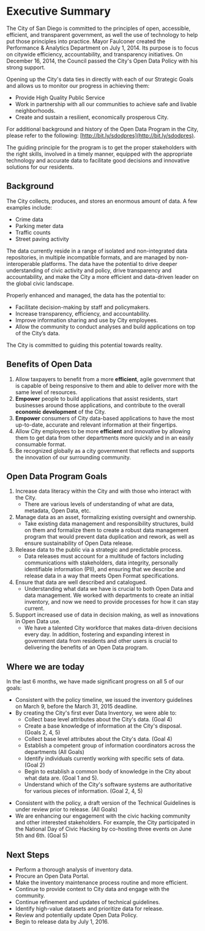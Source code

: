 # Executive Summary

The City of San Diego is committed to the principles of open, accessible, efficient, and transparent government, as well the use of technology to help put those principles into practice.  Mayor Faulconer created the Performance & Analytics Department on July 1, 2014.  Its purpose is to focus on citywide efficiency, accountability, and transparency initiatives.  On December 16, 2014, the Council passed the City's Open Data Policy with his strong support.

Opening up the City's data ties in directly with each of our Strategic Goals and allows us to monitor our progress in achieving them:

* Provide High Quality Public Service
* Work in partnership with all our communities to achieve safe and livable neighborhoods.
* Create and sustain a resilient, economically prosperous City.

For additional background and history of the Open Data Program in the City, please refer to the following: [http://bit.ly/sdodpres](http://bit.ly/sdodpres).

The guiding principle for the program is to get the proper stakeholders with the right skills, involved in a timely manner, equipped with the appropriate technology and accurate data to facilitate good decisions and innovative solutions for our residents.

## Background
The City collects, produces, and stores an enormous amount of data.  A few examples include:

* Crime data
* Parking meter data
* Traffic counts
* Street paving activity

The data currently reside in a range of isolated and non-integrated data repositories, in multiple incompatible formats, and are managed by non-interoperable platforms.  The data have the potential to drive deeper understanding of civic activity and policy, drive transparency and accountability, and make the City a more efficient and data-driven leader on the global civic landscape.

Properly enhanced and managed, the data has the potential to:

* Facilitate decision-making by staff and policymakers.
* Increase transparency, efficiency, and accountability.
* Improve information sharing and use by City employees.
* Allow the community to conduct analyses and build applications on top of the City’s data.

The City is committed to guiding this potential towards reality. 


## Benefits of Open Data
1. Allow taxpayers to benefit from a more **efficient**, agile government that is capable of being responsive to them and able to deliver more with the same level of resources.
2. **Empower** people to build applications that assist residents, start businesses around those applications, and contribute to the overall **economic development** of the City.
3. **Empower** consumers of City data-based applications to have the most up-to-date, accurate and relevant information at their fingertips.
4. Allow City employees to be more **efficient** and innovative by allowing them to get data from other departments more quickly and in an easily consumable format.
5. Be recognized globally as a city government that reflects and supports the innovation of our surrounding community.



## Open Data Program Goals
1. Increase data literacy within the City and with those who interact with the City.
    * There are various levels of understanding of what are data, metadata, Open Data, etc.
2. Manage data as an asset, formalizing existing oversight and ownership.
    * Take existing data management and responsibility structures, build on them and formalize them to create a robust data management program that would prevent data duplication and rework, as well as ensure sustainability of Open Data release.
3. Release data to the public via a strategic and predictable process.
    * Data releases must account for a multitude of factors including communications with stakeholders, data integrity, personally identifiable information (PII), and ensuring that we describe and release data in a way that meets Open Format specifications.
4. Ensure that data are well described and catalogued.
    * Understanding what data we have is crucial to both Open Data and data management.  We worked with departments to create an initial inventory, and now we need to provide processes for how it can stay current.  
5. Support increased use of data in decision making, as well as innovations in Open Data use.
    * We have a talented City workforce that makes data-driven decisions every day.  In addition, fostering and expanding interest in government data from residents and other users is crucial to delivering the benefits of an Open Data program.

<div class="break"></div>

## Where we are today
In the last 6 months, we have made significant progress on all 5 of our goals:

* Consistent with the policy timeline, we issued the inventory guidelines on March 9, before the March 31, 2015 deadline.
* By creating the City's first ever Data Inventory, we were able to:
    * Collect base level attributes about the City's data. (Goal 4)
    * Create a base knowledge of information at the City's disposal. (Goals 2, 4, 5)
    * Collect base level attributes about the City's data. (Goal 4)
    * Establish a competent group of information coordinators across the departments (All Goals)
    * Identify individuals currently working with specific sets of data. (Goal 2) 
    * Begin to establish a common body of knowledge in the City about what data are. (Goal 1 and 5).
    * Understand which of the City's software systems are authoritative for various pieces of information. (Goal 2, 4, 5)
+ Consistent with the policy, a draft version of the Technical Guidelines is under review prior to release. (All Goals)
+ We are enhancing our engagement with the civic hacking community and other interested stakeholders. For example, the City participated in the National Day of Civic Hacking by co-hosting three events on June 5th and 6th.  (Goal 5)

## Next Steps
* Perform a thorough analysis of inventory data.
* Procure an Open Data Portal.
* Make the inventory maintenance process routine and more efficient.
* Continue to provide context to City data and engage with the community.
* Continue refinement and updates of technical guidelines.
* Identify high-value datasets and prioritize data for release.
* Review and potentially update Open Data Policy.
* Begin to release data by July 1, 2016.


